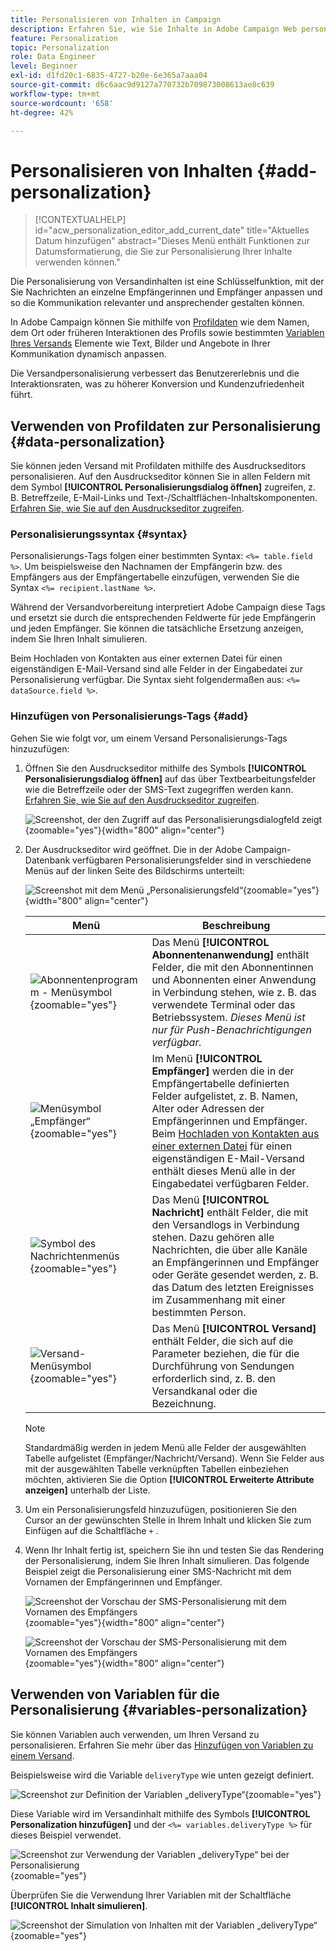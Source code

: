 ```yaml
---
title: Personalisieren von Inhalten in Campaign
description: Erfahren Sie, wie Sie Inhalte in Adobe Campaign Web personalisieren
feature: Personalization
topic: Personalization
role: Data Engineer
level: Beginner
exl-id: d1fd20c1-6835-4727-b20e-6e365a7aaa04
source-git-commit: d6c6aac9d9127a770732b709873008613ae8c639
workflow-type: tm+mt
source-wordcount: '658'
ht-degree: 42%

---
```


# Personalisieren von Inhalten {#add-personalization}

>[!CONTEXTUALHELP]
>id="acw_personalization_editor_add_current_date"
>title="Aktuelles Datum hinzufügen"
>abstract="Dieses Menü enthält Funktionen zur Datumsformatierung, die Sie zur Personalisierung Ihrer Inhalte verwenden können."

Die Personalisierung von Versandinhalten ist eine Schlüsselfunktion, mit der Sie Nachrichten an einzelne Empfängerinnen und Empfänger anpassen und so die Kommunikation relevanter und ansprechender gestalten können.

In Adobe Campaign können Sie mithilfe von [Profildaten](#data-personalization) wie dem Namen, dem Ort oder früheren Interaktionen des Profils sowie bestimmten [Variablen Ihres Versands](#variables-personalization) Elemente wie Text, Bilder und Angebote in Ihrer Kommunikation dynamisch anpassen.

Die Versandpersonalisierung verbessert das Benutzererlebnis und die Interaktionsraten, was zu höherer Konversion und Kundenzufriedenheit führt.

## Verwenden von Profildaten zur Personalisierung {#data-personalization}

Sie können jeden Versand mit Profildaten mithilfe des Ausdruckseditors personalisieren. Auf den Ausdruckseditor können Sie in allen Feldern mit dem Symbol **[!UICONTROL Personalisierungsdialog öffnen]** zugreifen, z. B. Betreffzeile, E-Mail-Links und Text-/Schaltflächen-Inhaltskomponenten. [Erfahren Sie, wie Sie auf den Ausdruckseditor zugreifen](gs-personalization.md/#access).

### Personalisierungssyntax {#syntax}

Personalisierungs-Tags folgen einer bestimmten Syntax: `<%= table.field %>`. Um beispielsweise den Nachnamen der Empfängerin bzw. des Empfängers aus der Empfängertabelle einzufügen, verwenden Sie die Syntax `<%= recipient.lastName %>`.

Während der Versandvorbereitung interpretiert Adobe Campaign diese Tags und ersetzt sie durch die entsprechenden Feldwerte für jede Empfängerin und jeden Empfänger. Sie können die tatsächliche Ersetzung anzeigen, indem Sie Ihren Inhalt simulieren.

Beim Hochladen von Kontakten aus einer externen Datei für einen eigenständigen E-Mail-Versand sind alle Felder in der Eingabedatei zur Personalisierung verfügbar. Die Syntax sieht folgendermaßen aus: `<%= dataSource.field %>`.

### Hinzufügen von Personalisierungs-Tags {#add}

Gehen Sie wie folgt vor, um einem Versand Personalisierungs-Tags hinzuzufügen:

1. Öffnen Sie den Ausdruckseditor mithilfe des Symbols **[!UICONTROL Personalisierungsdialog öffnen]** auf das über Textbearbeitungsfelder wie die Betreffzeile oder der SMS-Text zugegriffen werden kann. [Erfahren Sie, wie Sie auf den Ausdruckseditor zugreifen](gs-personalization.md/#access).

   ![Screenshot, der den Zugriff auf das Personalisierungsdialogfeld zeigt](assets/perso-access.png){zoomable="yes"}{width="800" align="center"}

1. Der Ausdruckseditor wird geöffnet. Die in der Adobe Campaign-Datenbank verfügbaren Personalisierungsfelder sind in verschiedene Menüs auf der linken Seite des Bildschirms unterteilt:

   ![Screenshot mit dem Menü „Personalisierungsfeld“](assets/perso-insert-field.png){zoomable="yes"}{width="800" align="center"}

   | Menü | Beschreibung |
   |------|-------------|
   | ![Abonnentenprogramm - Menüsymbol](assets/do-not-localize/perso-subscribers-menu.png){zoomable="yes"} | Das Menü **[!UICONTROL Abonnentenanwendung]** enthält Felder, die mit den Abonnentinnen und Abonnenten einer Anwendung in Verbindung stehen, wie z. B. das verwendete Terminal oder das Betriebssystem. *Dieses Menü ist nur für Push-Benachrichtigungen verfügbar.* |
   | ![Menüsymbol „Empfänger“](assets/do-not-localize/perso-recipients-menu.png){zoomable="yes"} | Im Menü **[!UICONTROL Empfänger]** werden die in der Empfängertabelle definierten Felder aufgelistet, z. B. Namen, Alter oder Adressen der Empfängerinnen und Empfänger. Beim [Hochladen von Kontakten aus einer externen Datei](../audience/file-audience.md) für einen eigenständigen E-Mail-Versand enthält dieses Menü alle in der Eingabedatei verfügbaren Felder. |
   | ![Symbol des Nachrichtenmenüs](assets/do-not-localize/perso-message-menu.png){zoomable="yes"} | Das Menü **[!UICONTROL Nachricht]** enthält Felder, die mit den Versandlogs in Verbindung stehen. Dazu gehören alle Nachrichten, die über alle Kanäle an Empfängerinnen und Empfänger oder Geräte gesendet werden, z. B. das Datum des letzten Ereignisses im Zusammenhang mit einer bestimmten Person. |
   | ![Versand-Menüsymbol](assets/do-not-localize/perso-delivery-menu.png){zoomable="yes"} | Das Menü **[!UICONTROL Versand]** enthält Felder, die sich auf die Parameter beziehen, die für die Durchführung von Sendungen erforderlich sind, z. B. den Versandkanal oder die Bezeichnung. |

   >[!NOTE]
   >
   >Standardmäßig werden in jedem Menü alle Felder der ausgewählten Tabelle aufgelistet (Empfänger/Nachricht/Versand). Wenn Sie Felder aus mit der ausgewählten Tabelle verknüpften Tabellen einbeziehen möchten, aktivieren Sie die Option **[!UICONTROL Erweiterte Attribute anzeigen]** unterhalb der Liste.

1. Um ein Personalisierungsfeld hinzuzufügen, positionieren Sie den Cursor an der gewünschten Stelle in Ihrem Inhalt und klicken Sie zum Einfügen auf die Schaltfläche `+` .

1. Wenn Ihr Inhalt fertig ist, speichern Sie ihn und testen Sie das Rendering der Personalisierung, indem Sie Ihren Inhalt simulieren. Das folgende Beispiel zeigt die Personalisierung einer SMS-Nachricht mit dem Vornamen der Empfängerinnen und Empfänger.

   ![Screenshot der Vorschau der SMS-Personalisierung mit dem Vornamen des Empfängers](assets/perso-preview1.png){zoomable="yes"}{width="800" align="center"}

   ![Screenshot der Vorschau der SMS-Personalisierung mit dem Vornamen des Empfängers](assets/perso-preview2.png){zoomable="yes"}{width="800" align="center"}

## Verwenden von Variablen für die Personalisierung {#variables-personalization}

Sie können Variablen auch verwenden, um Ihren Versand zu personalisieren. Erfahren Sie mehr über das [Hinzufügen von Variablen zu einem Versand](../advanced-settings/delivery-settings.md#variables-delivery).

Beispielsweise wird die Variable `deliveryType` wie unten gezeigt definiert.

![Screenshot zur Definition der Variablen „deliveryType“](assets/variables-deliveryType.png){zoomable="yes"}

Diese Variable wird im Versandinhalt mithilfe des Symbols **[!UICONTROL Personalization hinzufügen]** und der `<%= variables.deliveryType %>` für dieses Beispiel verwendet.

![Screenshot zur Verwendung der Variablen „deliveryType“ bei der Personalisierung](assets/variables-perso.png){zoomable="yes"}

Überprüfen Sie die Verwendung Ihrer Variablen mit der Schaltfläche **[!UICONTROL Inhalt simulieren]**.

![Screenshot der Simulation von Inhalten mit der Variablen „deliveryType“](assets/variables-simulate.png){zoomable="yes"}